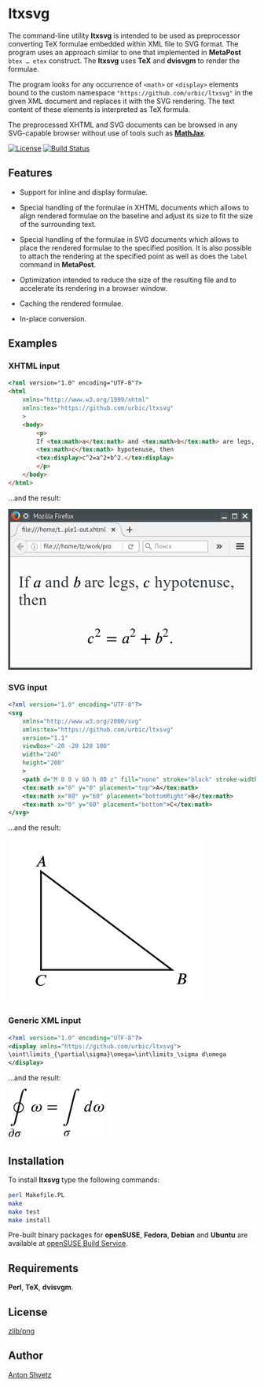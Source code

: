 # ltxsvg

The command-line utility **ltxsvg** is intended to be used as preprocessor
converting TeX formulae embedded within XML file to SVG format. The program
uses an approach similar to one that implemented in **MetaPost** `btex … etex`
construct. The **ltxsvg** uses **TeX** and **dvisvgm** to render the formulae.

The program looks for any occurrence of `<math>` or `<display>` elements bound
to the custom namespace `"https://github.com/urbic/ltxsvg"` in the given XML
document and replaces it with the SVG rendering. The text content of these
elements is interpreted as TeX formula.

The preprocessed XHTML and SVG documents can be browsed in any SVG-capable
browser without use of tools such as [**MathJax**](http://mathjax.org).

[![License](https://img.shields.io/badge/license-zlib%2Fpng-blue.svg)](http://opensource.org/licenses/Zlib)
[![Build Status](https://secure.travis-ci.org/urbic/ltxsvg.png)](http://travis-ci.org/urbic/ltxsvg)

## Features

- Support for inline and display formulae.

- Special handling of the formulae in XHTML documents which allows to align
  rendered formulae on the baseline and adjust its size to fit the size of the
  surrounding text.

- Special handling of the formulae in SVG documents which allows to place the
  rendered formulae to the specified position. It is also possible to attach
  the rendering at the specified point as well as does the `label` command in
  **MetaPost**.

- Optimization intended to reduce the size of the resulting file and to
  accelerate its rendering in a browser window.

- Caching the rendered formulae.

- In-place conversion.

## Examples

### XHTML input 

```html
<?xml version="1.0" encoding="UTF-8"?>
<html
	xmlns="http://www.w3.org/1999/xhtml"
	xmlns:tex="https://github.com/urbic/ltxsvg"
	>
	<body>
		<p>
		If <tex:math>a</tex:math> and <tex:math>b</tex:math> are legs,
		<tex:math>c</tex:math> hypotenuse, then
		<tex:display>c^2=a^2+b^2.</tex:display>
		</p>
	</body>
</html>
```

…and the result:

![Example 1](examples/example1.png)

### SVG input

```svg
<?xml version="1.0" encoding="UTF-8"?>
<svg
	xmlns="http://www.w3.org/2000/svg"
	xmlns:tex="https://github.com/urbic/ltxsvg" 
	version="1.1"
	viewBox="-20 -20 120 100"
	width="240"
	height="200"
	>
	<path d="M 0 0 v 60 h 80 z" fill="none" stroke="black" stroke-width="1"/>
	<tex:math x="0" y="0" placement="top">A</tex:math>
	<tex:math x="80" y="60" placement="bottomRight">B</tex:math>
	<tex:math x="0" y="60" placement="bottom">C</tex:math>
</svg>
```

…and the result:

![Example 2](examples/example2.png)


### Generic XML input

```xml
<?xml version="1.0" encoding="UTF-8"?>
<display xmlns="https://github.com/urbic/ltxsvg">
\oint\limits_{\partial\sigma}\omega=\int\limits_\sigma d\omega
</display>
```

…and the result:

![Example 3](examples/example3.png)

## Installation

To install **ltxsvg** type the following commands:

```bash
perl Makefile.PL
make
make test
make install
```

Pre-built binary packages for **openSUSE**, **Fedora**, **Debian** and
**Ubuntu** are available at [openSUSE Build
Service](https://software.opensuse.org/download.html?project=home%3Aconcyclic&package=ltxsvg).

## Requirements

**Perl**, **TeX**, **dvisvgm**.

## License

[zlib/png](LICENSE)

## Author

[Anton Shvetz](mailto:tz@sectorb.msk.ru?subject=ltxsvg)
